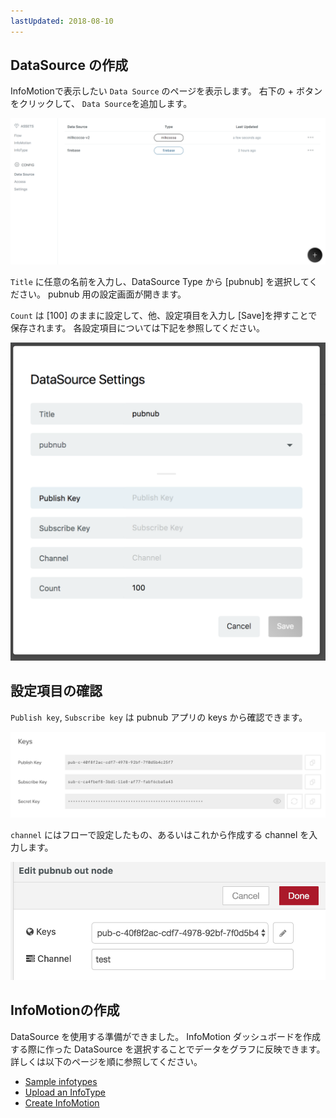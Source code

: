 ```yaml
---
lastUpdated: 2018-08-10
---
```


## DataSource の作成

InfoMotionで表示したい  `Data Source` のページを表示します。
右下の + ボタンをクリックして、 `Data Source`を追加します。

![CreateDataSource-datasource](./../../../../img/InfoMotion/DataSource/Pubnub/CreateDataSource-datasource.png)


`Title` に任意の名前を入力し、DataSource Type から [pubnub] を選択してください。
pubnub 用の設定画面が開きます。

`Count` は [100] のままに設定して、他、設定項目を入力し [Save]を押すことで保存されます。
各設定項目については下記を参照してください。

![CreateDataSource-settings](./../../../../img/InfoMotion/DataSource/Pubnub/CreateDataSource-settings.png)

## 設定項目の確認

`Publish key`, `Subscribe key`  は pubnub アプリの keys から確認できます。

![Setup-keys](./../../../../img/InfoMotion/DataSource/Pubnub/Setup-Keys.png)

`channel` にはフローで設定したもの、あるいはこれから作成する channel を入力します。

![CreateFlow-pubnubOutNodeComplete](./../../../../img/InfoMotion/DataSource/Pubnub/CreateFlow-pubnubOutNodeComplete.png)


## InfoMotionの作成

DataSource を使用する準備ができました。
InfoMotion ダッシュボードを作成する際に作った DataSource を選択することでデータをグラフに反映できます。
詳しくは以下のページを順に参照してください。

* [Sample infotypes](./../../SampleInfoTypes.md)
* [Upload an InfoType](./../../UploadInfoType.md)
* [Create InfoMotion](./../../CreateInfoMotion.md)

